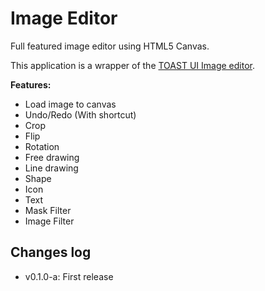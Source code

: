# Image Editor
Full featured image editor using HTML5 Canvas.

This application is a wrapper of the [TOAST UI Image editor](https://github.com/nhn/tui.image-editor).

**Features:**

* Load image to canvas
* Undo/Redo (With shortcut)
* Crop
* Flip
* Rotation
* Free drawing
* Line drawing
* Shape
* Icon
* Text
* Mask Filter
* Image Filter

## Changes log
* v0.1.0-a: First release